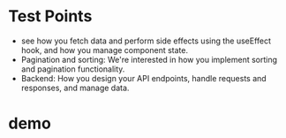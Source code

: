 # Test Points
*  see how you fetch data and perform side effects using the useEffect hook, and how you manage component state.
* Pagination and sorting: We're interested in how you implement sorting and pagination functionality.
* Backend: How you design your API endpoints, handle requests and responses, and manage data.
# demo
